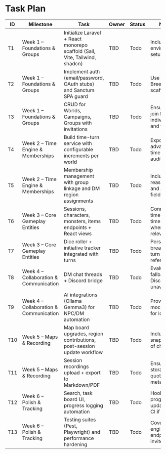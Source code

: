 # Task Plan

| ID | Milestone | Task | Owner | Status | Notes |
|----|-----------|------|-------|--------|-------|
| T1 | Week 1 – Foundations & Groups | Initialize Laravel + React monorepo scaffold (Sail, Vite, Tailwind, shadcn) | TBD | Todo | Include environment setup docs. |
| T2 | Week 1 – Foundations & Groups | Implement auth (email/password, OAuth stubs) and Sanctum SPA guard | TBD | Todo | Use Laravel Breeze API scaffolding. |
| T3 | Week 1 – Foundations & Groups | CRUD for Worlds, Campaigns, Groups with invitations | TBD | Todo | Ensure group join flow for individuals and teams. |
| T4 | Week 2 – Time Engine & Memberships | Build time-turn service with configurable increments per world | TBD | Todo | Expose advance-time API and audit log. |
| T5 | Week 2 – Time Engine & Memberships | Membership management with group linkage and DM region assignments | TBD | Todo | Include DM reassignment and AI toggle fields. |
| T6 | Week 3 – Core Gameplay Entities | Sessions, characters, monsters, items endpoints + React views | TBD | Todo | Connect to time-turn timeline where relevant. |
| T7 | Week 3 – Core Gameplay Entities | Dice roller + initiative tracker integrated with turns | TBD | Todo | Persist breakdown + turn reference. |
| T8 | Week 4 – Collaboration & Communication | DM chat threads + Discord bridge | TBD | Todo | Evaluate fallback if Discord unavailable. |
| T9 | Week 4 – Collaboration & Communication | AI integrations (Ollama Gemma3) for NPC/DM automation | TBD | Todo | Provide mock service for local dev. |
| T10 | Week 5 – Maps & Recording | Map board upgrades, region contributions, post-session update workflow | TBD | Todo | Include snapshot diff of changes. |
| T11 | Week 5 – Maps & Recording | Session recordings upload + export to Markdown/PDF | TBD | Todo | Ensure storage quotas + metadata. |
| T12 | Week 6 – Polish & Tracking | Search, task board UI, progress logging automation | TBD | Todo | Hook progress log updates from CI if possible. |
| T13 | Week 6 – Polish & Tracking | Testing suites (Pest, Playwright) and performance hardening | TBD | Todo | Cover time engine, AI endpoints, invites. |
